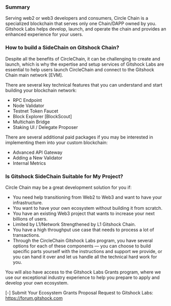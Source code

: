 ### Summary
Serving web2 or web3 developers and consumers, Circle Chain is a specialized blockchain that serves only one Chain/DAPP owned by you. Gitshock Labs helps develop, launch, and operate the chain and provides an enhanced experience for your users.

### How to build a SideChain on Gitshock Chain?
Despite all the benefits of CircleChain, it can be challenging to create and launch, which is why the expertise and setup services of Gitshock Labs are essential to help users launch CircleChain and connect to the Gitshock Chain main network [EVM].

There are several key technical features that you can understand and start building your blockchain network:

- RPC Endpoint
- Node Validator
- Testnet Token Faucet
- Block Explorer [BlockScout]
- Multichain Bridge
- Staking UI / Delegate Proposer

There are several additional paid packages if you may be interested in implementing them into your custom blockchain:

- Advanced API Gateway
- Adding a New Validator
- Internal Metrics

### Is Gitshock SideChain Suitable for My Project?
Circle Chain may be a great development solution for you if:

- You need help transitioning from Web2 to Web3 and want to have your infrastructure.
- You want to have your own ecosystem without building it from scratch.
- You have an existing Web3 project that wants to increase your next billions of users.
- Limited by L1/Network Strengthened by L1 Gitshock Chain.
- You have a high throughput use case that needs to process a lot of transactions.
- Through the CircleChain Gitshock Labs program, you have several options for each of these components — you can choose to build specific parts yourself with the instructions and support we provide, or you can hand it over and let us handle all the technical hard work for you.

You will also have access to the Gitshock Labs Grants program, where we use our exceptional industry experience to help you prepare to apply and develop your own ecosystem.

[-] Submit Your Ecosystem Grants Proposal Request to Gitshock Labs: https://forum.gitshock.com